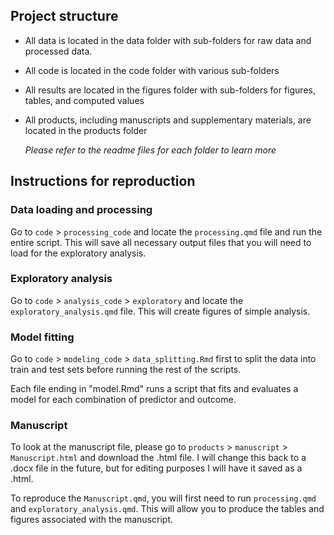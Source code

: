 ## Project structure

-   All data is located in the data folder with sub-folders for raw data and processed data.

-   All code is located in the code folder with various sub-folders

-   All results are located in the figures folder with sub-folders for figures, tables, and computed values

-   All products, including manuscripts and supplementary materials, are located in the products folder

    *Please refer to the readme files for each folder to learn more*

## Instructions for reproduction

### Data loading and processing

Go to `code` \> `processing_code` and locate the `processing.qmd` file and run the entire script. This will save all necessary output files that you will need to load for the exploratory analysis.

### Exploratory analysis

Go to `code` \> `analysis_code` \> `exploratory` and locate the `exploratory_analysis.qmd` file. This will create figures of simple analysis.

### Model fitting

Go to `code` \> `modeling_code` \> `data_splitting.Rmd` first to split the data into train and test sets before running the rest of the scripts.

Each file ending in "model.Rmd" runs a script that fits and evaluates a model for each combination of predictor and outcome.

### Manuscript

To look at the manuscript file, please go to `products` \> `manuscript` \> `Manuscript.html` and download the .html file. I will change this back to a .docx file in the future, but for editing purposes I will have it saved as a .html.

To reproduce the `Manuscript.qmd`, you will first need to run `processing.qmd` and `exploratory_analysis.qmd`. This will allow you to produce the tables and figures associated with the manuscript.

